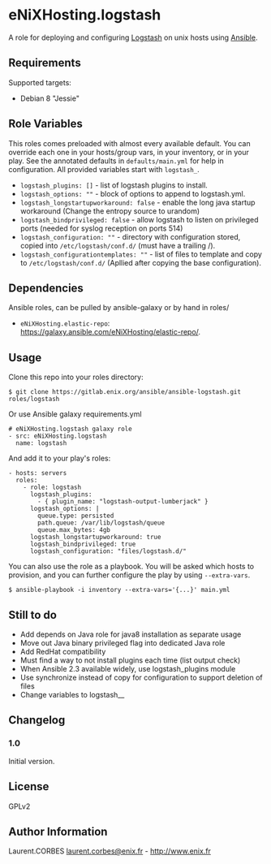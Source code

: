 eNiXHosting.logstash
=================

A role for deploying and configuring [Logstash](https://www.elastic.co/products/logstash) on unix hosts using [Ansible](http://www.ansible.com/).


Requirements
------------

Supported targets:

- Debian 8 "Jessie"


Role Variables
--------------

This roles comes preloaded with almost every available default. You can override each one in your hosts/group vars, in your inventory, or in your play. See the annotated defaults in `defaults/main.yml` for help in configuration. All provided variables start with `logstash_`.

- `logstash_plugins: []` - list of logstash plugins to install.
- `logstash_options: ""` - block of options to append to logstash.yml.
- `logstash_longstartupworkaround: false` - enable the long java startup workaround (Change the entropy source to urandom)
- `logstash_bindprivileged: false` - allow logstash to listen on privileged ports (needed for syslog reception on ports 514)
- `logstash_configuration: ""` - directory with configuration stored, copied into `/etc/logstash/conf.d/` (must have a trailing /).
- `logstash_configurationtemplates: ""` - list of files to template and copy to `/etc/logstash/conf.d/` (Apllied after copying the base configuration).

Dependencies
------------

Ansible roles, can be pulled by ansible-galaxy or by hand in roles/

- `eNiXHosting.elastic-repo`: https://galaxy.ansible.com/eNiXHosting/elastic-repo/.


Usage
-----

Clone this repo into your roles directory:

    $ git clone https://gitlab.enix.org/ansible/ansible-logstash.git roles/logstash

Or use Ansible galaxy requirements.yml

    # eNiXHosting.logstash galaxy role
    - src: eNiXHosting.logstash
      name: logstash

And add it to your play's roles:

    - hosts: servers
      roles:
        - role: logstash
          logstash_plugins:
            - { plugin_name: "logstash-output-lumberjack" }
          logstash_options: |
            queue.type: persisted
            path.queue: /var/lib/logstash/queue
            queue.max_bytes: 4gb
          logstash_longstartupworkaround: true
          logstash_bindprivileged: true
          logstash_configuration: "files/logstash.d/"


You can also use the role as a playbook. You will be asked which hosts to provision, and you can further configure the play by using `--extra-vars`.

    $ ansible-playbook -i inventory --extra-vars='{...}' main.yml


Still to do
-----------

- Add depends on Java role for java8 installation as separate usage
- Move out Java binary privileged flag into dedicated Java role
- Add RedHat compatibility
- Must find a way to not install plugins each time (list output check)
- When Ansible 2.3 available widely, use logstash_plugins module
- Use synchronize instead of copy for configuration to support deletion of files
- Change variables to logstash__

Changelog
---------

### 1.0

Initial version.

License
-------

GPLv2

Author Information
------------------

Laurent.CORBES <laurent.corbes@enix.fr> - http://www.enix.fr
